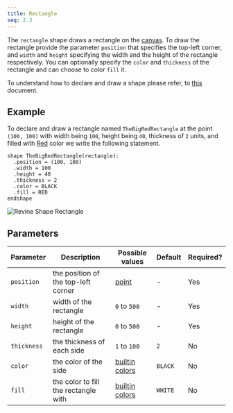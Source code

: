 ```yaml
---
title: Rectangle
seq: 2.3
---
```


The `rectangle` shape draws a rectangle on the [canvas](/docs/canvas). To draw the rectangle provide the parameter `position` that specifies the top-left corner, and `width` and `height` specifying the width and the height of the rectangle respectively. You can optionally specify the `color` and `thickness` of the rectangle and can choose to color `fill` it.

To understand how to declare and draw a shape please refer, to [this](/docs/shapes) document.

## Example

To declare and draw a rectangle named `TheBigRedRectangle` at the point `(100, 100)` with width being `100`, height being `40`, thickness of `2` units, and filled with [Red](/docs/colors) color we write the following statement.

```
shape TheBigRedRectangle(rectangle):
  .position = (100, 100)
  .width = 100
  .height = 40
  .thickness = 2
  .color = BLACK
  .fill = RED
endshape
```

![Revine Shape Rectangle](https://user-images.githubusercontent.com/4745789/138922362-6bb06d44-35ce-4685-b23f-69d11e496657.png)

## Parameters

| Parameter | Description | Possible values | Default | Required? |
|------------|------------|-----------------|-----------|---------|
| `position`  |  the position of the top-left corner | [point](/docs/point) | - |  Yes  |
| `width`  |  width of the rectangle | `0` to `500` | - |  Yes  |
| `height`  |  height of the rectangle | `0` to `500` | - |  Yes  |
| `thickness`  |  the thickness of each side | `1` to `100` | `2`  |  No  |
| `color`  |  the color of the side | [builtin colors](/docs/colors) | `BLACK`  |  No  |
| `fill`  |  the color to fill the rectangle with | [builtin colors](/docs/colors) | `WHITE`  |  No  |
